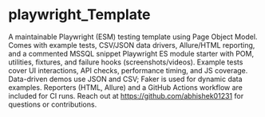 # playwright_Template
A maintainable Playwright (ESM) testing template using Page Object Model.
Comes with example tests, CSV/JSON data drivers, Allure/HTML reporting, and a commented MSSQL snippet
Playwright ES module starter with POM, utilities, fixtures, and failure hooks (screenshots/videos).
Example tests cover UI interactions, API checks, performance timing, and JS coverage.
Data-driven demos use JSON and CSV; Faker is used for dynamic data examples.
Reporters (HTML, Allure) and a GitHub Actions workflow are included for CI runs.
Reach out at https://github.com/abhishek01231 for questions or contributions.

